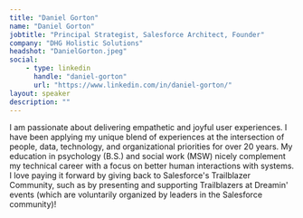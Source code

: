 ```yaml
---
title: "Daniel Gorton"
name: "Daniel Gorton"
jobtitle: "Principal Strategist, Salesforce Architect, Founder"
company: "DHG Holistic Solutions"
headshot: "DanielGorton.jpeg"
social:
    - type: linkedin
      handle: "daniel-gorton"
      url: "https://www.linkedin.com/in/daniel-gorton/"
layout: speaker
description: ""
---
```


I am passionate about delivering empathetic and joyful user experiences. I have been applying my unique blend of experiences at the intersection of people, data, technology, and organizational priorities for over 20 years. My education in psychology (B.S.) and social work (MSW) nicely complement my technical career with a focus on better human interactions with systems. I love paying it forward by giving back to Salesforce's Trailblazer Community, such as by presenting and supporting Trailblazers at Dreamin' events (which are voluntarily organized by leaders in the Salesforce community)!